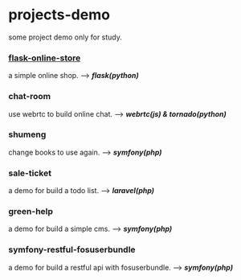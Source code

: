 # projects-demo
some project demo only for study.

### [flask-online-store](https://github.com/sunhuachuang/flask-online-store)
a simple online shop. --> ***flask(python)***
### chat-room
use webrtc to build online chat. --> ***webrtc(js) & tornado(python)***
### shumeng
change books to use again. --> ***symfony(php)***
### sale-ticket
a demo for build a todo list. --> ***laravel(php)***
### green-help
a demo for build a simple cms. --> ***symfony(php)***
### symfony-restful-fosuserbundle
a demo for build a restful api with fosuserbundle. --> ***symfony(php)***

